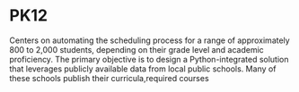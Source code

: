 # PK12
Centers on automating the scheduling process for a range of approximately 800 to 2,000 students, depending on their grade level and academic proficiency. The primary objective is to design a Python-integrated solution that leverages publicly available data from local public schools. Many of these schools publish their curricula,required courses
